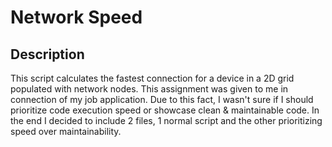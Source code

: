 # Network Speed

## Description

This script calculates the fastest connection for a device in a 2D grid 
populated with network nodes. This assignment was given to me in connection 
of my job application. Due to this fact, I wasn't sure if I should prioritize
code execution speed or showcase clean & maintainable code. In the end I decided
to include 2 files, 1 normal script and the other prioritizing speed over maintainability.

## 
